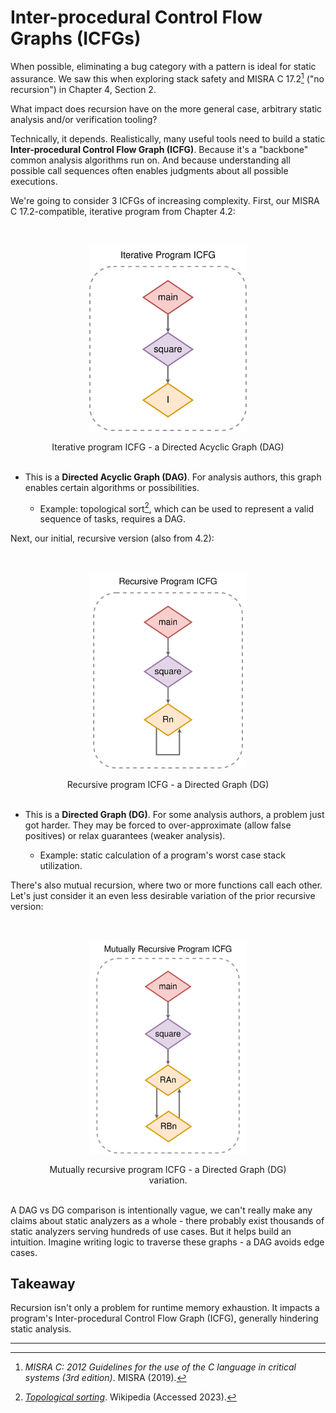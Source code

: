 <meta name="title" content="High Assurance Rust">
<meta name="description" content="Developing Secure and Robust Software">
<meta property="og:title" content="High Assurance Rust">
<meta property="og:description" content="Developing Secure and Robust Software">
<meta property="og:type" content="article">
<meta property="og:url" content="https://highassurance.rs/">
<meta property="og:image" content="https://highassurance.rs/img/har_logo_social.png">
<meta name="twitter:title" content="High Assurance Rust">
<meta name="twitter:description" content="Developing Secure and Robust Software">
<meta name="twitter:url" content="https://highassurance.rs/">
<meta name="twitter:card" content="summary_large_image">
<meta name="twitter:image" content="https://highassurance.rs/img/har_logo_social.png">


# Inter-procedural Control Flow Graphs (ICFGs)

When possible, eliminating a bug category with a pattern is ideal for static assurance.
We saw this when exploring stack safety and MISRA C 17.2[^MISRA_2012] ("no recursion") in Chapter 4, Section 2.

What impact does recursion have on the more general case, arbitrary static analysis and/or verification tooling?

Technically, it depends.
Realistically, many useful tools need to build a static **Inter-procedural Control Flow Graph (ICFG)**.
Because it's a "backbone" common analysis algorithms run on.
And because understanding all possible call sequences often enables judgments about all possible executions.

We're going to consider 3 ICFGs of increasing complexity.
First, our MISRA C 17.2-compatible, iterative program from Chapter 4.2:

</br>
<p align="center">
  <img width="50%" src="icfg_iter.svg">
  <figure>
  <figcaption><center>Iterative program ICFG - a Directed Acyclic Graph (DAG)</center></figcaption><br>
  </figure>
</p>

* This is a **Directed Acyclic Graph (DAG)**. For analysis authors, this graph enables certain algorithms or possibilities.

    * Example: topological sort[^TopSort], which can be used to represent a valid sequence of tasks, requires a DAG.

Next, our initial, recursive version (also from 4.2):

</br>
<p align="center">
  <img width="50%" src="icfg_rec.svg">
  <figure>
  <figcaption><center>Recursive program ICFG - a Directed Graph (DG)</center></figcaption><br>
  </figure>
</p>


* This is a **Directed Graph (DG)**. For some analysis authors, a problem just got harder. They may be forced to over-approximate (allow false positives) or relax guarantees (weaker analysis).

    * Example: static calculation of a program's worst case stack utilization.

There's also mutual recursion, where two or more functions call each other.
Let's just consider it an even less desirable variation of the prior recursive version:

</br>
<p align="center">
  <img width="50%" src="icfg_mut_rec.svg">
  <figure>
  <figcaption><center>Mutually recursive program ICFG - a Directed Graph (DG) variation.</center></figcaption><br>
  </figure>
</p>

A DAG vs DG comparison is intentionally vague, we can't really make any claims about static analyzers as a whole - there probably exist thousands of static analyzers serving hundreds of use cases.
But it helps build an intuition.
Imagine writing logic to traverse these graphs - a DAG avoids edge cases.

## Takeaway

Recursion isn't only a problem for runtime memory exhaustion.
It impacts a program's Inter-procedural Control Flow Graph (ICFG), generally hindering static analysis.

---

[^MISRA_2012]: *MISRA C: 2012 Guidelines for the use of the C language in critical systems (3rd edition)*. MISRA (2019).

[^TopSort]: [*Topological sorting*](https://en.wikipedia.org/wiki/Topological_sorting). Wikipedia (Accessed 2023).
